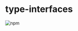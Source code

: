 # type-interfaces

![npm](https://img.shields.io/npm/v/@geeesy/type-interfaces?style=for-the-badge)
